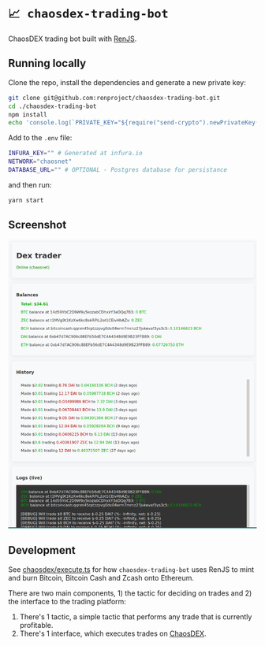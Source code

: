 # `📈 chaosdex-trading-bot`

ChaosDEX trading bot built with [RenJS](https://github.com/renproject/ren-js).

## Running locally

Clone the repo, install the dependencies and generate a new private key:

```sh
git clone git@github.com:renproject/chaosdex-trading-bot.git
cd ./chaosdex-trading-bot
npm install
echo 'console.log(`PRIVATE_KEY="${require("send-crypto").newPrivateKey()}"`)' | node >> .env
```

Add to the `.env` file:

```sh
INFURA_KEY="" # Generated at infura.io
NETWORK="chaosnet"
DATABASE_URL="" # OPTIONAL - Postgres database for persistance
```

and then run:

```sh
yarn start
```

## Screenshot

![Preview](./preview.png)

## Development

See [chaosdex/execute.ts](./src/chaosdex/execute.ts) for how `chaosdex-trading-bot` uses RenJS to mint and burn Bitcoin, Bitcoin Cash and Zcash onto Ethereum.

There are two main components, 1) the tactic for deciding on trades and 2) the interface to the trading platform:
1. There's 1 tactic, a simple tactic that performs any trade that is currently profitable.
2. There's 1 interface, which executes trades on [ChaosDEX](https://chaosdex.renproject.io).